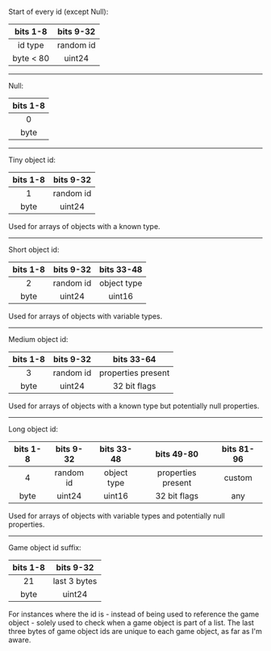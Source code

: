 Start of every id (except Null):

|bits 1-8|bits 9-32|
|:---:|:---:|
|id type|random id|
|byte < 80|uint24|

***

Null:

|bits 1-8|
|:---:|
|0|
|byte|

***

Tiny object id:

|bits 1-8|bits 9-32|
|:---:|:---:|
|1|random id|
|byte|uint24|

Used for arrays of objects with a known type.

***

Short object id:

|bits 1-8|bits 9-32|bits 33-48|
|:---:|:---:|:---:|
|2|random id|object type|
|byte|uint24|uint16|

Used for arrays of objects with variable types.

***

Medium object id:

|bits 1-8|bits 9-32|bits 33-64|
|:---:|:---:|:---:|
|3|random id|properties present|
|byte|uint24|32 bit flags|

Used for arrays of objects with a known type but potentially null properties.

***

Long object id:

|bits 1-8|bits 9-32|bits 33-48|bits 49-80|bits 81-96|
|:---:|:---:|:---:|:---:|:---:|
|4|random id|object type|properties present|custom|
|byte|uint24|uint16|32 bit flags|any|

Used for arrays of objects with variable types and potentially null properties.

***

Game object id suffix:

|bits 1-8|bits 9-32|
|:---:|:---:|
|21|last 3 bytes|
|byte|uint24|

For instances where the id is - instead of being used to reference the game object - solely used to check when a game object is part of a list. The last three bytes of game object ids are unique to each game object, as far as I'm aware. 
